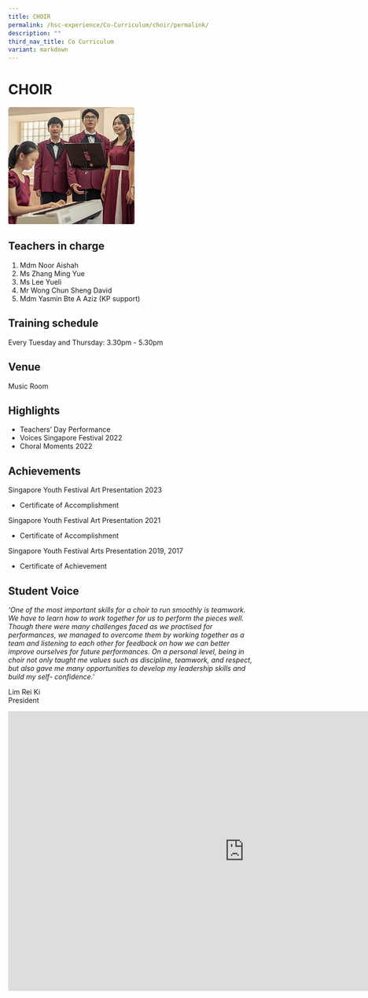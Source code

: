 ```yaml
---
title: CHOIR
permalink: /hsc-experience/Co-Curriculum/choir/permalink/
description: ""
third_nav_title: Co Curriculum
variant: markdown
---
```

CHOIR
=====

![](/images/CCA/Choir.png)

Teachers in charge
------------------

1. Mdm Noor Aishah
2. Ms Zhang Ming Yue
3. Ms Lee Yueli 
4. Mr Wong Chun Sheng David
5. Mdm Yasmin Bte A Aziz (KP support)

Training schedule
-----------------

Every Tuesday and Thursday: 3.30pm - 5.30pm

Venue
-----

Music Room

Highlights
----------

*   Teachers’ Day Performance
*   Voices Singapore Festival 2022
*   Choral Moments 2022

Achievements
------------
Singapore Youth Festival Art Presentation 2023
*   Certificate of Accomplishment

Singapore Youth Festival Art Presentation 2021
*   Certificate of Accomplishment

Singapore Youth Festival Arts Presentation  2019, 2017
*   Certificate of Achievement



Student Voice
-------------

_‘One of the most important skills for a choir to run smoothly is teamwork. We have to learn how to work together for us to perform the pieces well. Though there were many challenges faced as we practised for performances, we managed to overcome them by working together as a team and listening to each other for feedback on how we can better improve ourselves for future performances. On a personal level, being in choir not only taught me values such as discipline, teamwork, and respect, but also gave me many opportunities to develop my leadership skills and build my self- confidence.’_  
  
Lim Rei Ki  
President

<iframe allowfullscreen="true" height="569" width="960" frameborder="0" src="https://docs.google.com/presentation/d/e/2PACX-1vQe0Z8DPA6D1y3hXbq5LKAjsFo8IF5noUo9pNXRcMqndddwcY9SxUbXxCJqJ2x5ncF3L9T2BiQXlPQS/embed?start=false&amp;loop=false&amp;delayms=3000"></iframe>